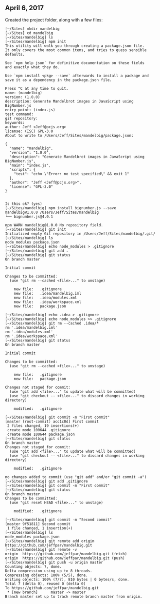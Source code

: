 April 6, 2017
-------------

Created the project folder, along with a few files:

    [~/Sites] mkdir mandelbig
    [~/Sites] cd mandelbig
    [~/Sites/mandelbig] ls
    [~/Sites/mandelbig] npm init
    This utility will walk you through creating a package.json file.
    It only covers the most common items, and tries to guess sensible defaults.
    
    See `npm help json` for definitive documentation on these fields
    and exactly what they do.
    
    Use `npm install <pkg> --save` afterwards to install a package and
    save it as a dependency in the package.json file.
    
    Press ^C at any time to quit.
    name: (mandelbig) 
    version: (1.0.0) 
    description: Generate Mandelbrot images in JavaScript using BigNumber.js
    entry point: (index.js) 
    test command: 
    git repository: 
    keywords: 
    author: Jeff <Jeff@pcjs.org>
    license: (ISC) GPL-3.0
    About to write to /Users/Jeff/Sites/mandelbig/package.json:
    
    {
      "name": "mandelbig",
      "version": "1.0.0",
      "description": "Generate Mandelbrot images in JavaScript using BigNumber.js",
      "main": "index.js",
      "scripts": {
        "test": "echo \"Error: no test specified\" && exit 1"
      },
      "author": "Jeff <Jeff@pcjs.org>",
      "license": "GPL-3.0"
    }
    
    
    Is this ok? (yes) 
    [~/Sites/mandelbig] npm install bignumber.js --save
    mandelbig@1.0.0 /Users/Jeff/Sites/mandelbig
    └── bignumber.js@4.0.1 
    
    npm WARN mandelbig@1.0.0 No repository field.
    [~/Sites/mandelbig] git init
    Initialized empty Git repository in /Users/Jeff/Sites/mandelbig/.git/
    [~/Sites/mandelbig] ls
    node_modules package.json
    [~/Sites/mandelbig] echo node_modules > .gitignore
    [~/Sites/mandelbig] git add .
    [~/Sites/mandelbig] git status
    On branch master
    
    Initial commit
    
    Changes to be committed:
      (use "git rm --cached <file>..." to unstage)
    
        new file:   .gitignore
        new file:   .idea/mandelbig.iml
        new file:   .idea/modules.xml
        new file:   .idea/workspace.xml
        new file:   package.json
    
    [~/Sites/mandelbig] echo .idea > .gitignore
    [~/Sites/mandelbig] echo node_modules >> .gitignore
    [~/Sites/mandelbig] git rm --cached .idea/*
    rm '.idea/mandelbig.iml'
    rm '.idea/modules.xml'
    rm '.idea/workspace.xml'
    [~/Sites/mandelbig] git status
    On branch master
    
    Initial commit
    
    Changes to be committed:
      (use "git rm --cached <file>..." to unstage)
    
        new file:   .gitignore
        new file:   package.json
    
    Changes not staged for commit:
      (use "git add <file>..." to update what will be committed)
      (use "git checkout -- <file>..." to discard changes in working directory)
    
        modified:   .gitignore
    
    [~/Sites/mandelbig] git commit -m "First commit"
    [master (root-commit) acc1c0d] First commit
     2 files changed, 19 insertions(+)
     create mode 100644 .gitignore
     create mode 100644 package.json
    [~/Sites/mandelbig] git status
    On branch master
    Changes not staged for commit:
      (use "git add <file>..." to update what will be committed)
      (use "git checkout -- <file>..." to discard changes in working directory)
    
        modified:   .gitignore
    
    no changes added to commit (use "git add" and/or "git commit -a")
    [~/Sites/mandelbig] git add .gitignore 
    [~/Sites/mandelbig] git commit -m "First commit"
    [~/Sites/mandelbig] git status
    On branch master
    Changes to be committed:
      (use "git reset HEAD <file>..." to unstage)
    
        modified:   .gitignore
    
    [~/Sites/mandelbig] git commit -m "Second commit"
    [master 9f51811] Second commit
     1 file changed, 1 insertion(+)
    [~/Sites/mandelbig] ls
    node_modules package.json
    [~/Sites/mandelbig] git remote add origin https://github.com/jeffpar/mandelbig.git
    [~/Sites/mandelbig] git remote -v
    origin	https://github.com/jeffpar/mandelbig.git (fetch)
    origin	https://github.com/jeffpar/mandelbig.git (push)
    [~/Sites/mandelbig] git push -u origin master
    Counting objects: 7, done.
    Delta compression using up to 8 threads.
    Compressing objects: 100% (5/5), done.
    Writing objects: 100% (7/7), 810 bytes | 0 bytes/s, done.
    Total 7 (delta 0), reused 0 (delta 0)
    To https://github.com/jeffpar/mandelbig.git
     * [new branch]      master -> master
    Branch master set up to track remote branch master from origin.
